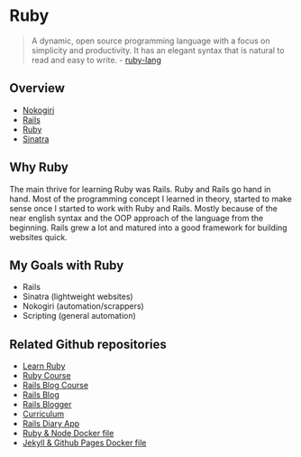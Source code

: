 # Ruby

> A dynamic, open source programming language with a focus on simplicity
> and productivity. It has an elegant syntax that is natural to read and
> easy to write. - [ruby-lang](https://www.ruby-lang.org/en/)

## Overview

- [Nokogiri](nokogiri/README.md)
- [Rails](rails/README.md)
- [Ruby](ruby/README.md)
- [Sinatra](sinatra/README.md)

## Why Ruby

The main thrive for learning Ruby was Rails. Ruby and Rails go
hand in hand. Most of the programming concept I learned in
theory, started to make sense once I started to work with Ruby
and Rails. Mostly because of the near english syntax and the
OOP approach of the language from the beginning. Rails grew a lot
and matured into a good framework for building websites quick.

## My Goals with Ruby

- Rails
- Sinatra (lightweight websites)
- Nokogiri (automation/scrappers)
- Scripting (general automation)

## Related Github repositories

- [Learn Ruby](https://github.com/alexanderluna/learn_ruby)
- [Ruby Course](https://github.com/alexanderluna/ruby_course)
- [Rails Blog Course](https://github.com/alexanderluna/rails_course)
- [Rails Blog](https://github.com/alexanderluna/rails-blog)
- [Rails Blogger](https://github.com/alexanderluna/rails-blogger)
- [Curriculum](https://github.com/alexanderluna/curriculum)
- [Rails Diary App](https://github.com/alexanderluna/diary-app)
- [Ruby & Node Docker file](https://github.com/alexanderluna/ruby-node)
- [Jekyll & Github Pages Docker file](https://github.com/alexanderluna/jekyll-github)
